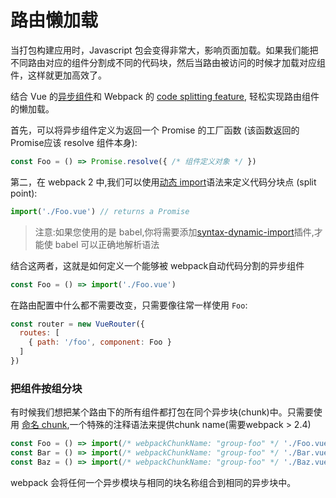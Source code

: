 # 路由懒加载

当打包构建应用时，Javascript 包会变得非常大，影响页面加载。如果我们能把不同路由对应的组件分割成不同的代码块，然后当路由被访问的时候才加载对应组件，这样就更加高效了。

结合 Vue 的[异步组件](https://cn.vuejs.org/guide/components.html#异步组件)和 Webpack 的 [code splitting feature](https://doc.webpack-china.org/guides/code-splitting-async/#require-ensure-/), 轻松实现路由组件的懒加载。

首先，可以将异步组件定义为返回一个 Promise 的工厂函数 (该函数返回的Promise应该 resolve 组件本身):

``` js
const Foo = () => Promise.resolve({ /* 组件定义对象 */ })
```

第二，在 webpack 2 中,我们可以使用[动态 import](https://github.com/tc39/proposal-dynamic-import)语法来定义代码分块点 (split point):

``` js
import('./Foo.vue') // returns a Promise
```

>注意:如果您使用的是 babel,你将需要添加[syntax-dynamic-import](https://babeljs.io/docs/plugins/syntax-dynamic-import/)插件,才能使 babel 可以正确地解析语法

结合这两者，这就是如何定义一个能够被 webpack自动代码分割的异步组件

``` js
const Foo = () => import('./Foo.vue')
```

在路由配置中什么都不需要改变，只需要像往常一样使用 `Foo`:

``` js
const router = new VueRouter({
  routes: [
    { path: '/foo', component: Foo }
  ]
})
```

### 把组件按组分块

有时候我们想把某个路由下的所有组件都打包在同个异步块(chunk)中。只需要使用 [命名 chunk](https://webpack.js.org/guides/code-splitting-require/#chunkname),一个特殊的注释语法来提供chunk name(需要webpack > 2.4)

``` js
const Foo = () => import(/* webpackChunkName: "group-foo" */ './Foo.vue')
const Bar = () => import(/* webpackChunkName: "group-foo" */ './Bar.vue')
const Baz = () => import(/* webpackChunkName: "group-foo" */ './Baz.vue')
```

webpack 会将任何一个异步模块与相同的块名称组合到相同的异步块中。

